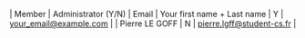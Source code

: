 | Member    | Administrator (Y/N) | Email
| Your first name + Last name | Y | your_email@example.com |
| Pierre LE GOFF | N | pierre.lgff@student-cs.fr |
